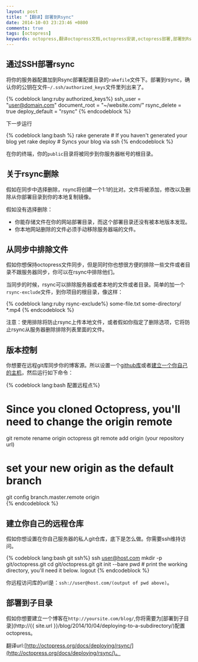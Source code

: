 ```yaml
---
layout: post
title: "【翻译】部署到Rsync"
date: 2014-10-03 23:23:46 +0800
comments: true
tags: [octopress]
keywords: octopress,翻译octopress文档,octopress安装,octopress部署,部署到Rsync
---
```



  

## 通过SSH部署rsync  

将你的服务器配置加到Rsync部署配置目录的`rakefile`文件下。部署到rsync，确认你的公钥在文件`~/.ssh/authorized_keys`文件里列出来了。  

{% codeblock  lang:ruby authorized_keys%}
ssh_user       = "user@domain.com"
document_root  = "~/website.com/"
rsync_delete   = true
deploy_default = "rsync"
{% endcodeblock %}  

下一步运行  

{% codeblock  lang:bash %}
rake generate   # If you haven't generated your blog yet
rake deploy     # Syncs your blog via ssh
{% endcodeblock %}   


<!-- more --> 


在你的终端，你的`public`目录将被同步到你服务器帐号的根目录。  

## 关于rsync删除  

假如在同步中选择删除，rsync将创建一个1:1的比对。文件将被添加，修改以及删除从你部署目录到你的本地复制镜像。  

假如没有选择删除：  

*  你能存储文件在你的网站部署目录，而这个部署目录还没有被本地版本发现。
*  你本地网站删除的文件必须手动移除服务器端的文件。  

## 从同步中排除文件  

假如你想保持octopress文件同步，但是同时你也想很方便的排除一些文件或者目录不跟服务器同步，你可以在rsync中排除他们。  

当同步的时候，rsync可以排除服务器或者本地的文件或者目录。简单的加一个`rsync-exclude`文件，到你项目的根目录，像这样：  

{% codeblock  lang:ruby rsync-exclude%}
some-file.txt
some-directory/
*.mp4
{% endcodeblock %}  

注意：使用排除将防止rsync上传本地文件，或者假如你指定了删除选项，它将防止rsync从服务器删除排除列表里面的文件。  

## 版本控制  

你想要在远程git库同步你的博客源。所以设置一个[github库](https://github.com/new)或者[建立一个你自己的主机](#section-2)，然后运行如下命令：  

{% codeblock  lang:bash 配置远程点%}
#  Since you cloned Octopress, you'll need to change the origin remote
git remote rename origin octopress
git remote add origin (your repository url)
#  set your new origin as the default branch
git config branch.master.remote origin  
{% endcodeblock %}   

## 建立你自己的远程仓库  

假如你想设置在你自己服务器的私人git仓库，底下是怎么做。你需要ssh维持访问。  

{% codeblock  lang:bash git ssh%}
ssh user@host.com
mkdir -p git/octopress.git
cd git/octopress.git
git init --bare
pwd  # print the working directory, you'll need it below.
logout
{% endcodeblock %}   

你远程访问库的url是：`ssh://user@host.com/(output of pwd above)`。  

## 部署到子目录  

假如你想要建立一个博客在`http://yoursite.com/blog/`,你将需要为[部署到子目录](http://{{ site.url }}/blog/2014/10/04/deploying-to-a-subdirectory/)配置octopress。  

翻译url:[http://octopress.org/docs/deploying/rsync/](http://octopress.org/docs/deploying/rsync/)。   